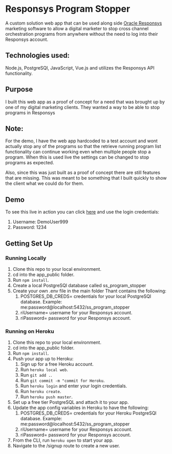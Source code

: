 # Responsys Program Stopper
A custom solution web app that can be used along side [Oracle Responsys](https://www.oracle.com/marketingcloud/products/cross-channel-orchestration/) marketing software to allow a digital marketer to stop cross channel orchestration programs from anywhere without the need to log into their Responsys account. 

## Technologies used:
Node.js, PostgreSQl, JavaScript, Vue.js and utilizes the
Responsys API functionality.

## Purpose
I built this web app as a proof of concept for a need that was brought up by one of my digital marketing clients. They wanted a way to be able to stop programs in Responsys 

## Note: 
For the demo, I have the web app hardcoded to a test account and wont actually stop any of the programs so that the retrieve running program list functionality can continue working even when multiple people stop a program. When this is used live the settings can be changed to stop programs as expected.

Also, since this was just built as a proof of concept there are still features that are missing. This was meant to be something that I built quickly to show the client what we could do for them.

## Demo

To see this live in action you can click [here](https://secret-oasis-02597.herokuapp.com/login) and use the login credentials:
1. Username: DemoUser999
2. Password: 1234

## Getting Set Up

### Running Locally

1. Clone this repo to your local environment.
2. cd into the app_public folder.
3. Run `npm install`.
4. Create a local PostgreSQl database called ss_program_stopper
5. Create your own .env file in the main folder Thant contains the following:
    1. POSTGRES_DB_CREDS= credentials for your local PostgreSQl database. Example: me:password@localhost:5432/ss_program_stopper
    2. riUsername= username for your Responsys account.
    3. riPassword= password for your Responsys account.


### Running on Heroku

1. Clone this repo to your local environment.
2. cd into the app_public folder.
3. Run `npm install`.
4. Push your app up to Heroku:
    1. Sign up for a free Heroku account.
    2. Run `heroku local web`.
    3. Run `git add .`.
    4. Run `git commit -m "commit for Heroku`.
    5. Run `heroku login` and enter your login credentials.
    6. Run `heroku create`.
    7. Run `heroku push master`.
5. Set up a free tier PostgreSQL and attach it to your app.
6. Update the app config variables in Heroku to have the following:
    1. POSTGRES_DB_CREDS= credentials for your Heroku PostgreSQl database. Example: me:password@localhost:5432/ss_program_stopper
    2. riUsername= username for your Responsys account.
    3. riPassword= password for your Responsys account.
7. From the CLI, run `heroku open` to start your app.
8. Navigate to the /signup route to create a new user.